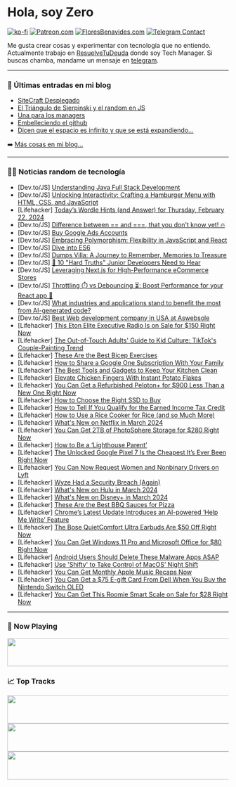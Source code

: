 # Hola, soy Zero

[![ko-fi](https://ko-fi.com/img/githubbutton_sm.svg)](https://ko-fi.com/J3J4N0LUK)
[![Patreon.com](https://img.shields.io/endpoint.svg?url=https%3A%2F%2Fshieldsio-patreon.vercel.app%2Fapi%3Fusername%3Dzerodragon%26type%3Dpatrons&style=for-the-badge)](https://patreon.com/zerodragon)
[![FloresBenavides.com](https://img.shields.io/website?down_message=oops&label=MiBlog&style=for-the-badge&up_message=online&url=https%3A%2F%2Ffloresbenavides.com)](https://floresbenavides.com)
[![Telegram Contact](https://img.shields.io/badge/escr%C3%ADbeme-ZeroDragon-%2326A5E4?style=for-the-badge&logo=telegram)](https://t.me/zerodragon)

Me gusta crear cosas y experimentar con tecnología que no entiendo.
Actualmente trabajo en [ResuelveTuDeuda](http://github.com/resuelve) donde soy Tech Manager.
Si buscas chamba, mandame un mensaje en [telegram](https://t.me/zerodragon).

---

### 📕 Últimas entradas en mi blog
<!-- BLOG-POST-LIST:START -->
- [SiteCraft Desplegado](https://floresbenavides.com/sitecraft-desplegado/)
- [El Triángulo de Sierpinski y el random en JS](https://floresbenavides.com/el-triangulo-de-sierpinski-y-el-random-en-js/)
- [Una para los managers](https://floresbenavides.com/una-para-los-managers/)
- [Embelleciendo el github](https://floresbenavides.com/embelleciendo-el-github/)
- [Dicen que el espacio es infinito y que se está expandiendo…](https://floresbenavides.com/dicen-que-el-espacio-es-infinito-y-que-se-esta-expandiendo/)
<!-- BLOG-POST-LIST:END -->

➡️ [Más cosas en mi blog...](https://floresbenavides.com)

---

### 👨‍💻 Noticias random de tecnología
<!-- TECH-POSTS:START -->
- [Dev.to/JS] [Understanding Java Full Stack Development](https://dev.to/ppaannkkaajj9927/understanding-java-full-stack-development-40pm)
- [Dev.to/JS] [Unlocking Interactivity: Crafting a Hamburger Menu with HTML, CSS, and JavaScript](https://dev.to/mattbug3/unlocking-interactivity-crafting-a-hamburger-menu-with-html-css-and-javascript-1lo8)
- [Lifehacker] [Today’s Wordle Hints &lpar;and Answer&rpar; for Thursday, February 22, 2024](https://lifehacker.com/entertainment/wordle-hint-answer-today)
- [Dev.to/JS] [Difference between == and ===, that you don&#39;t know yet! 🔥](https://dev.to/alisamirali/difference-between-and-that-you-dont-know-yet-4j63)
- [Dev.to/JS] [Buy Google Ads Accounts](https://dev.to/smmproducts112/buy-google-ads-accounts-3bpm)
- [Dev.to/JS] [Embracing Polymorphism: Flexibility in JavaScript and React](https://dev.to/arvindkhadri/embracing-polymorphism-flexibility-in-javascript-and-react-192g)
- [Dev.to/JS] [Dive into ES6](https://dev.to/allyn/dive-into-es6-3ag)
- [Dev.to/JS] [Dumps Villa: A Journey to Remember, Memories to Treasure](https://dev.to/nb90974e/dumps-villa-a-journey-to-remember-memories-to-treasure-5e9c)
- [Dev.to/JS] [🚀 10 &quot;Hard Truths&quot; Junior Developers Need to Hear](https://dev.to/aditya_raj_1010/10-hard-truths-junior-developers-need-to-hear-1bd0)
- [Dev.to/JS] [Leveraging Next.js for High-Performance eCommerce Stores](https://dev.to/nitin-rachabathuni/leveraging-nextjs-for-high-performance-ecommerce-stores-14o0)
- [Dev.to/JS] [Throttling ⏱️ vs Debouncing ⏳: Boost Performance for your React app 🚀](https://dev.to/fidalmathew/throttling-vs-debouncing-boost-performance-3amm)
- [Dev.to/JS] [What industries and applications stand to benefit the most from AI-generated code?](https://dev.to/yagnapandya9/what-industries-and-applications-stand-to-benefit-the-most-from-ai-generated-code-1e2g)
- [Dev.to/JS] [Best Web development company in USA at Aswebsole](https://dev.to/falknerallison/best-web-development-company-in-usa-at-aswebsole-g5f)
- [Lifehacker] [This Eton Elite Executive Radio Is on Sale for $150 Right Now](https://lifehacker.com/eton-elite-executive-radio-sale)
- [Lifehacker] [The Out-of-Touch Adults&#39; Guide to Kid Culture: TikTok&#39;s Couple-Painting Trend](https://lifehacker.com/entertainment/tiktoks-couple-painting-trend-out-of-touch-adults-guide-to-kid-culture)
- [Lifehacker] [These Are the Best Bicep Exercises](https://lifehacker.com/health/best-bicep-exercises)
- [Lifehacker] [How to Share a Google One Subscription With Your Family](https://lifehacker.com/tech/how-to-share-google-one-subscription-with-family)
- [Lifehacker] [The Best Tools and Gadgets to Keep Your Kitchen Clean](https://lifehacker.com/home/best-tools-and-gadgets-for-cleaning-your-kitchen)
- [Lifehacker] [Elevate Chicken Fingers With Instant Potato Flakes](https://lifehacker.com/food-drink/chicken-fingers-with-instant-potato-flakes-recipe)
- [Lifehacker] [You Can Get a Refurbished Peloton+ for $900 Less Than a New One Right Now](https://lifehacker.com/health/refurbished-peloton-plus-deal)
- [Lifehacker] [How to Choose the Right SSD to Buy](https://lifehacker.com/tech/how-to-choose-ssd-to-buy)
- [Lifehacker] [How to Tell If You Qualify for the Earned Income Tax Credit](https://lifehacker.com/do-i-qualify-for-the-earned-income-tax-credit-1846286780)
- [Lifehacker] [How to Use a Rice Cooker for Rice &lpar;and so Much More&rpar;](https://lifehacker.com/food-drink/how-to-use-a-rice-cooker)
- [Lifehacker] [What&#39;s New on Netflix in March 2024](https://lifehacker.com/entertainment/whats-new-on-netflix-in-march-2024)
- [Lifehacker] [You Can Get 2TB of PhotoSphere Storage for $280 Right Now](https://lifehacker.com/tech/photosphere-sale)
- [Lifehacker] [How to Be a ‘Lighthouse Parent’](https://lifehacker.com/family/how-to-be-lighthouse-parent)
- [Lifehacker] [The Unlocked Google Pixel 7 Is the Cheapest It’s Ever Been Right Now](https://lifehacker.com/the-google-pixel-7-is-the-cheapest-it-s-ever-been-1850986613)
- [Lifehacker] [You Can Now Request Women and Nonbinary Drivers on Lyft](https://lifehacker.com/travel/you-can-now-request-women-and-nonbinary-lyft-drivers)
- [Lifehacker] [Wyze Had a Security Breach &lpar;Again&rpar;](https://lifehacker.com/tech/wyze-security-breach-again)
- [Lifehacker] [What&#39;s New on Hulu in March 2024](https://lifehacker.com/entertainment/whats-new-on-hulu-in-march-2024)
- [Lifehacker] [What&#39;s New on Disney+ in March 2024](https://lifehacker.com/entertainment/whats-new-on-disney-in-march-2024)
- [Lifehacker] [These Are the Best BBQ Sauces for Pizza](https://lifehacker.com/food-drink/the-best-bbq-sauces-for-pizza)
- [Lifehacker] [Chrome’s Latest Update Introduces an AI-powered ‘Help Me Write’ Feature](https://lifehacker.com/tech/chrome-update-122)
- [Lifehacker] [The Bose QuietComfort Ultra Earbuds Are $50 Off Right Now](https://lifehacker.com/tech/bose-quietcomfort-ultra-sale)
- [Lifehacker] [You Can Get Windows 11 Pro and Microsoft Office for $80 Right Now](https://lifehacker.com/tech/windows-11-pro-microsoft-office-sale)
- [Lifehacker] [Android Users Should Delete These Malware Apps ASAP](https://lifehacker.com/tech/delete-these-android-malware-apps-asap)
- [Lifehacker] [Use &#39;Shifty&#39; to Take Control of MacOS’ Night Shift](https://lifehacker.com/tech/take-control-of-macos-night-shift-with-shifty)
- [Lifehacker] [You Can Get Monthly Apple Music Recaps Now](https://lifehacker.com/tech/you-can-get-monthly-apple-music-recaps-now)
- [Lifehacker] [You Can Get a $75 E-gift Card From Dell When You Buy the Nintendo Switch OLED](https://lifehacker.com/entertainment/best-nintendo-switch-oled-deal)
- [Lifehacker] [You Can Get This Roomie Smart Scale on Sale for $28 Right Now](https://lifehacker.com/health/roomie-smart-body-scale-sale)<!-- TECH-POSTS:END -->

---

### 🎵 Now Playing
<a href="https://spotify-now-playing-dun.vercel.app/now-playing?open"><img src="https://spotify-now-playing-dun.vercel.app/now-playing" width="540" height="64"></a>

### 📈 Top Tracks
<a href="https://spotify-now-playing-dun.vercel.app/top-tracks?i=1&open"><img src="https://spotify-now-playing-dun.vercel.app/top-tracks?i=1" width="540" height="64"></a>
<a href="https://spotify-now-playing-dun.vercel.app/top-tracks?i=2&open"><img src="https://spotify-now-playing-dun.vercel.app/top-tracks?i=2" width="540" height="64"></a>
<a href="https://spotify-now-playing-dun.vercel.app/top-tracks?i=3&open"><img src="https://spotify-now-playing-dun.vercel.app/top-tracks?i=3" width="540" height="64"></a>
